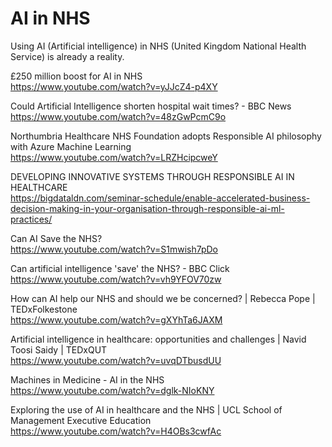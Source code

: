 # AI in NHS

Using AI (Artificial intelligence) in NHS (United Kingdom National Health Service) is already a reality. 

£250 million boost for AI in NHS<BR>
https://www.youtube.com/watch?v=yJJcZ4-p4XY<BR>

Could Artificial Intelligence shorten hospital wait times? - BBC News<BR>
https://www.youtube.com/watch?v=48zGwPcmC9o   <BR>

Northumbria Healthcare NHS Foundation adopts Responsible AI philosophy with Azure Machine Learning <BR>
https://www.youtube.com/watch?v=LRZHcipcweY <BR> 
  
DEVELOPING INNOVATIVE SYSTEMS THROUGH RESPONSIBLE AI IN HEALTHCARE<BR>
https://bigdataldn.com/seminar-schedule/enable-accelerated-business-decision-making-in-your-organisation-through-responsible-ai-ml-practices/  
    
Can AI Save the NHS?<BR>
https://www.youtube.com/watch?v=S1mwish7pDo <BR>
  
Can artificial intelligence 'save' the NHS? - BBC Click<BR>
https://www.youtube.com/watch?v=vh9YFOV70zw <BR>

How can AI help our NHS and should we be concerned? | Rebecca Pope | TEDxFolkestone<BR>
https://www.youtube.com/watch?v=gXYhTa6JAXM<BR>
  
Artificial intelligence in healthcare: opportunities and challenges | Navid Toosi Saidy | TEDxQUT<BR>
https://www.youtube.com/watch?v=uvqDTbusdUU<BR>
  
Machines in Medicine - AI in the NHS<BR>
https://www.youtube.com/watch?v=dglk-NIoKNY<BR>
  
Exploring the use of AI in healthcare and the NHS | UCL School of Management Executive Education<BR>
https://www.youtube.com/watch?v=H4OBs3cwfAc<BR>

